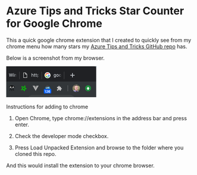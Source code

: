 Azure Tips and Tricks Star Counter for Google Chrome
====================================================

This a quick google chrome extension that I created to quickly see from my chrome menu how many stars my [Azure Tips and Tricks GitHub repo](https://github.com/Microsoft/AzureTipsAndTricks) has.

Below is a screenshot from my browser. 

![Image of Michael's Star Counter](screenshot.png)

Instructions for adding to chrome

1) Open Chrome, type chrome://extensions in the address bar and press enter.

2) Check the developer mode checkbox.

3) Press Load Unpacked Extension and browse to the folder where you cloned this repo.

And this would install the extension to your chrome browser.


